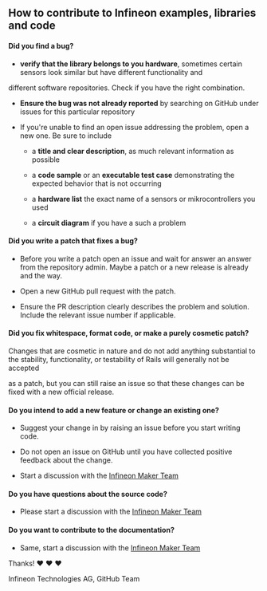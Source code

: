 ## How to contribute to Infineon examples, libraries and code

 

#### **Did you find a bug?**

 

* **verify that the library belongs to you hardware**, sometimes certain sensors look similar but have different functionality and

different software repositories. Check if you have the right combination.

 

* **Ensure the bug was not already reported** by searching on GitHub under issues for this particular repository

 

* If you're unable to find an open issue addressing the problem, open a new one. Be sure to include

    - a **title and clear description**, as much relevant information as possible

    - a **code sample** or an **executable test case** demonstrating the expected behavior that is not occurring

    - a **hardware list** the exact name of a sensors or mikrocontrollers you used

    - a **circuit diagram** if you have a such a problem

 

#### **Did you write a patch that fixes a bug?**

 

* Before you write a patch open an issue and wait for answer an answer from the repository admin. Maybe a patch or a new release is already and the way.

 

* Open a new GitHub pull request with the patch.

 

* Ensure the PR description clearly describes the problem and solution. Include the relevant issue number if applicable.

 

#### **Did you fix whitespace, format code, or make a purely cosmetic patch?**

 

Changes that are cosmetic in nature and do not add anything substantial to the stability, functionality, or testability of Rails will generally not be accepted

as a patch, but you can still raise an issue so that these changes can be fixed with a new official release.

 

#### **Do you intend to add a new feature or change an existing one?**

 

* Suggest your change in by raising an issue before you start writing code.

 

* Do not open an issue on GitHub until you have collected positive feedback about the change.

 

* Start a discussion with the [Infineon Maker Team](https://github.com/orgs/Infineon/teams/maker-hackathon-team)

 

#### **Do you have questions about the source code?**

 

* Please start a discussion with the [Infineon Maker Team](https://github.com/orgs/Infineon/teams/maker-hackathon-team)

 

#### **Do you want to contribute to the documentation?**

 

* Same, start a discussion with the [Infineon Maker Team](https://github.com/orgs/Infineon/teams/maker-hackathon-team)

 

 

Thanks! :heart: :heart: :heart:

 

Infineon Technologies AG, GitHub Team